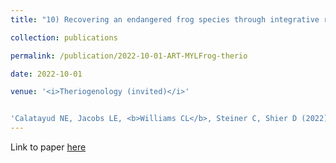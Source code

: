 ```yaml
---
title: "10) Recovering an endangered frog species through integrative reproductive technologies"

collection: publications

permalink: /publication/2022-10-01-ART-MYLFrog-therio

date: 2022-10-01

venue: '<i>Theriogenology (invited)</i>'


'Calatayud NE, Jacobs LE, <b>Williams CL</b>, Steiner C, Shier D (2022). Recovering an endangered frog species using integrative reproductive technologies, <i>Theriogenology </i>191: 141-152.'
---
```


Link to paper [here](https://doi.org/10.1016/j.theriogenology.2022.07.003)
